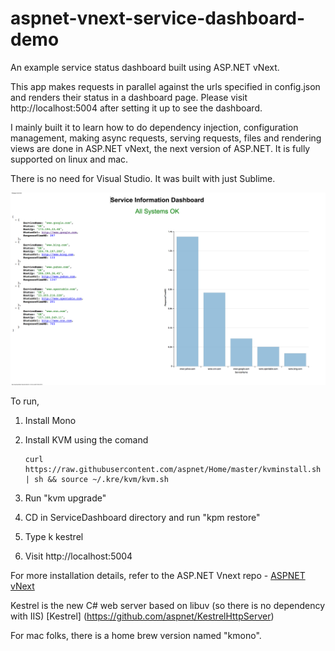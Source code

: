 aspnet-vnext-service-dashboard-demo
===================================

An example service status dashboard built using ASP.NET vNext.


This app makes requests in parallel against the urls specified in config.json and renders their status in a dashboard page. Please visit http://localhost:5004 after setting it up to see the dashboard.

I mainly built it to learn how to do dependency injection, configuration management, making async requests, serving requests, files and rendering views are done in ASP.NET vNext, the next version of ASP.NET. It is fully supported on linux and mac. 

There is no need for Visual Studio. It was built with just Sublime.

![Service Status Dashboard](https://github.com/govin/aspnet-vnext-service-dashboard-demo/blob/master/Service%20Information%20Dashboard.png "Service-Status")


To run,

1. Install Mono

2. Install KVM using the comand

	```
	curl https://raw.githubusercontent.com/aspnet/Home/master/kvminstall.sh | sh && source ~/.kre/kvm/kvm.sh
	```

3. Run "kvm upgrade"

3. CD in ServiceDashboard directory and run "kpm restore"

4. Type k kestrel

5. Visit http://localhost:5004

For more installation details, refer to the ASP.NET Vnext repo - [ASPNET vNext](https://github.com/aspnet/home)

Kestrel is the new C# web server based on libuv (so there is no dependency with IIS) [Kestrel] (https://github.com/aspnet/KestrelHttpServer)

For mac folks, there is a home brew version named "kmono".




